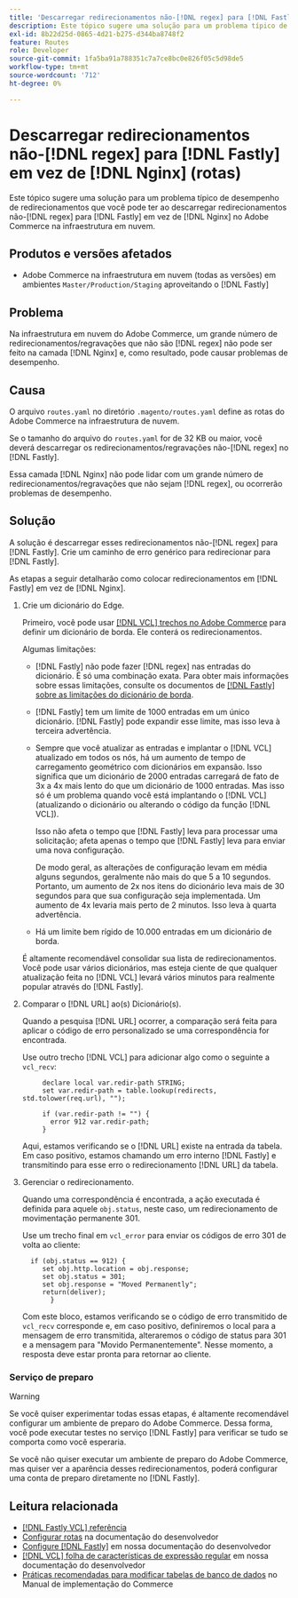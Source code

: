 ```yaml
---
title: 'Descarregar redirecionamentos não-[!DNL regex] para [!DNL Fastly] em vez de [!DNL Nginx] (rotas)'
description: Este tópico sugere uma solução para um problema típico de desempenho de redirecionamentos que você pode ter ao descarregar redirecionamentos não-[!DNL regex] para [!DNL Fastly] em vez de [!DNL Nginx] no Adobe Commerce na infraestrutura em nuvem.
exl-id: 8b22d25d-0865-4d21-b275-d344ba8748f2
feature: Routes
role: Developer
source-git-commit: 1fa5ba91a788351c7a7ce8bc0e826f05c5d98de5
workflow-type: tm+mt
source-wordcount: '712'
ht-degree: 0%

---
```


# Descarregar redirecionamentos não-[!DNL regex] para [!DNL Fastly] em vez de [!DNL Nginx] (rotas)

Este tópico sugere uma solução para um problema típico de desempenho de redirecionamentos que você pode ter ao descarregar redirecionamentos não-[!DNL regex] para [!DNL Fastly] em vez de [!DNL Nginx] no Adobe Commerce na infraestrutura em nuvem.

## Produtos e versões afetados

* Adobe Commerce na infraestrutura em nuvem (todas as versões) em ambientes `Master/Production/Staging` aproveitando o [!DNL Fastly]

## Problema

Na infraestrutura em nuvem do Adobe Commerce, um grande número de redirecionamentos/regravações que não são [!DNL regex] não pode ser feito na camada [!DNL Nginx] e, como resultado, pode causar problemas de desempenho.

## Causa

O arquivo `routes.yaml` no diretório `.magento/routes.yaml` define as rotas do Adobe Commerce na infraestrutura de nuvem.

Se o tamanho do arquivo do `routes.yaml` for de 32 KB ou maior, você deverá descarregar os redirecionamentos/regravações não-[!DNL regex] no [!DNL Fastly].

Essa camada [!DNL Nginx] não pode lidar com um grande número de redirecionamentos/regravações que não sejam [!DNL regex], ou ocorrerão problemas de desempenho.

## Solução

A solução é descarregar esses redirecionamentos não-[!DNL regex] para [!DNL Fastly]. Crie um caminho de erro genérico para redirecionar para [!DNL Fastly].

As etapas a seguir detalharão como colocar redirecionamentos em [!DNL Fastly] em vez de [!DNL Nginx].

1. Crie um dicionário do Edge.

   Primeiro, você pode usar [[!DNL VCL] trechos no Adobe Commerce](/docs/commerce-cloud-service/user-guide/cdn/custom-vcl-snippets/fastly-vcl-custom-snippets.html) para definir um dicionário de borda. Ele conterá os redirecionamentos.

   Algumas limitações:

   * [!DNL Fastly] não pode fazer [!DNL regex] nas entradas do dicionário. É só uma combinação exata. Para obter mais informações sobre essas limitações, consulte os documentos de [[!DNL Fastly] sobre as limitações do dicionário de borda](https://docs.fastly.com/guides/edge-dictionaries/about-edge-dictionaries#limitations-and-considerations).
   * [!DNL Fastly] tem um limite de 1000 entradas em um único dicionário. [!DNL Fastly] pode expandir esse limite, mas isso leva à terceira advertência.
   * Sempre que você atualizar as entradas e implantar o [!DNL VCL] atualizado em todos os nós, há um aumento de tempo de carregamento geométrico com dicionários em expansão. Isso significa que um dicionário de 2000 entradas carregará de fato de 3x a 4x mais lento do que um dicionário de 1000 entradas. Mas isso só é um problema quando você está implantando o [!DNL VCL] (atualizando o dicionário ou alterando o código da função [!DNL VCL]).

     Isso não afeta o tempo que [!DNL Fastly] leva para processar uma solicitação; afeta apenas o tempo que [!DNL Fastly] leva para enviar uma nova configuração.

     De modo geral, as alterações de configuração levam em média alguns segundos, geralmente não mais do que 5 a 10 segundos. Portanto, um aumento de 2x nos itens do dicionário leva mais de 30 segundos para que sua configuração seja implementada. Um aumento de 4x levaria mais perto de 2 minutos. Isso leva à quarta advertência.

   * Há um limite bem rígido de 10.000 entradas em um dicionário de borda.

   É altamente recomendável consolidar sua lista de redirecionamentos. Você pode usar vários dicionários, mas esteja ciente de que qualquer atualização feita no [!DNL VCL] levará vários minutos para realmente popular através do [!DNL Fastly].

1. Comparar o [!DNL URL] ao(s) Dicionário(s).

   Quando a pesquisa [!DNL URL] ocorrer, a comparação será feita para aplicar o código de erro personalizado se uma correspondência for encontrada.

   Use outro trecho [!DNL VCL] para adicionar algo como o seguinte a `vcl_recv`:

   ```
        declare local var.redir-path STRING;
        set var.redir-path = table.lookup(redirects, std.tolower(req.url), "");
   
        if (var.redir-path != "") {
          error 912 var.redir-path;
        }
   ```

   Aqui, estamos verificando se o [!DNL URL] existe na entrada da tabela. Em caso positivo, estamos chamando um erro interno [!DNL Fastly] e transmitindo para esse erro o redirecionamento [!DNL URL] da tabela.

1. Gerenciar o redirecionamento.

   Quando uma correspondência é encontrada, a ação executada é definida para aquele `obj.status`, neste caso, um redirecionamento de movimentação permanente 301.

   Use um trecho final em `vcl_error` para enviar os códigos de erro 301 de volta ao cliente:

   ```
     if (obj.status == 912) {
        set obj.http.location = obj.response;
        set obj.status = 301;
        set obj.response = "Moved Permanently";
        return(deliver);
          }
   ```

   Com este bloco, estamos verificando se o código de erro transmitido de `vcl_recv` corresponde e, em caso positivo, definiremos o local para a mensagem de erro transmitida, alteraremos o código de status para 301 e a mensagem para &quot;Movido Permanentemente&quot;. Nesse momento, a resposta deve estar pronta para retornar ao cliente.

### Serviço de preparo

>[!WARNING]
>
>Se você quiser experimentar todas essas etapas, é altamente recomendável configurar um ambiente de preparo do Adobe Commerce. Dessa forma, você pode executar testes no serviço [!DNL Fastly] para verificar se tudo se comporta como você esperaria.

Se você não quiser executar um ambiente de preparo do Adobe Commerce, mas quiser ver a aparência desses redirecionamentos, poderá configurar uma conta de preparo diretamente no [!DNL Fastly].

## Leitura relacionada

* [[!DNL Fastly VCL] referência](https://docs.fastly.com/vcl/)
* [Configurar rotas](/docs/commerce-cloud-service/user-guide/configure/routes/routes-yaml.html) na documentação do desenvolvedor
* [Configure [!DNL Fastly]](/docs/commerce-cloud-service/user-guide/cdn/setup-fastly/fastly-configuration.html) em nossa documentação do desenvolvedor
* [[!DNL VCL] folha de características de expressão regular](https://docs.fastly.com/en/guides/vcl-regular-expression-cheat-sheet) em nossa documentação do desenvolvedor
* [Práticas recomendadas para modificar tabelas de banco de dados](https://experienceleague.adobe.com/en/docs/commerce-operations/implementation-playbook/best-practices/development/modifying-core-and-third-party-tables#why-adobe-recommends-avoiding-modifications) no Manual de implementação do Commerce
